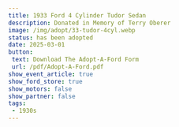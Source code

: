 ```yaml
---
title: 1933 Ford 4 Cylinder Tudor Sedan
description: Donated in Memory of Terry Oberer
image: /img/adopt/33-tudor-4cyl.webp
status: has been adopted
date: 2025-03-01
button: 
 text: Download The Adopt-A-Ford Form
 url: /pdf/Adopt-A-Ford.pdf
show_event_article: true
show_ford_store: true
show_motors: false
show_partner: false
tags: 
 - 1930s
---
```


